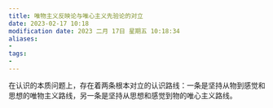 ```yaml
---
title: 唯物主义反映论与唯心主义先验论的对立
date: 2023-02-17 10:18
modification date: 2023 二月 17日 星期五 10:18:34
aliases: 
- 
tags: 
- 
---
```


在认识的本质问题上，存在着两条根本对立的认识路线：一条是坚持从物到感觉和思想的唯物主义路线，另一条是坚持从思想和感觉到物的唯心主义路线。

